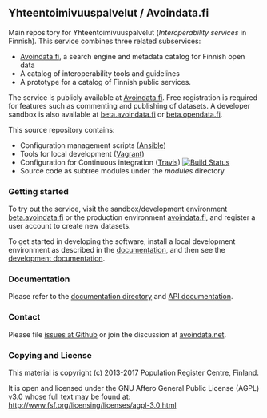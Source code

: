 
## Yhteentoimivuuspalvelut / Avoindata.fi

Main repository for Yhteentoimivuuspalvelut (_Interoperability services_ in Finnish). This service combines three related subservices:

- [Avoindata.fi](https://www.avoindata.fi/), a search engine and metadata catalog for Finnish open data
- A catalog of interoperability tools and guidelines
- A prototype for a catalog of Finnish public services.

The service is publicly available at [Avoindata.fi](https://www.avoindata.fi/). Free registration is required for features such as commenting and publishing of datasets. A developer sandbox is also available at [beta.avoindata.fi](http://beta.avoindata.fi) or [beta.opendata.fi](http://beta.opendata.fi).

This source repository contains:

- Configuration management scripts ([Ansible](http://www.ansible.com))
- Tools for local development ([Vagrant](http://www.vagrantup.com))
- Configuration for Continuous integration ([Travis](https://travis-ci.org/yhteentoimivuuspalvelut/ytp)) [![Build Status][travis-image]][travis-url]
- Source code as subtree modules under the _modules_ directory

### Getting started

To try out the service, visit the sandbox/development environment [beta.avoindata.fi](http://beta.avoindata.fi) or the production environment [avoindata.fi](http://avoindata.fi), and register a user account to create new datasets.

To get started in developing the software, install a local development environment as described in the [documentation](doc/local-installation.md), and then see the [development documentation](doc/local-development.md).

### Documentation

Please refer to the [documentation directory](doc) and [API documentation](https://github.com/yhteentoimivuuspalvelut/ytp-api).

### Contact

Please file [issues at Github](https://github.com/yhteentoimivuuspalvelut/ytp/issues) or join the discussion at [avoindata.net](http://avoindata.net/questions/suomen-avoimen-datan-portaalin-rakentaminen).

### Copying and License

This material is copyright (c) 2013-2017 Population Register Centre, Finland.

It is open and licensed under the GNU Affero General Public License (AGPL) v3.0
whose full text may be found at: http://www.fsf.org/licensing/licenses/agpl-3.0.html

[travis-url]: https://travis-ci.org/yhteentoimivuuspalvelut/ytp
[travis-image]: https://travis-ci.org/yhteentoimivuuspalvelut/ytp.png?branch=master
